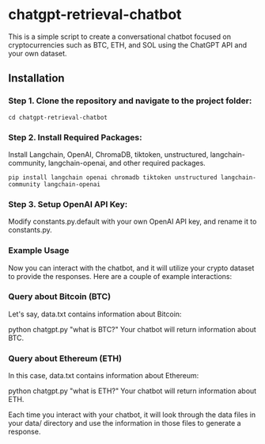 # chatgpt-retrieval-chatbot
This is a simple script to create a conversational chatbot focused on cryptocurrencies such as BTC, ETH, and SOL using the ChatGPT API and your own dataset.

## Installation
 ### Step 1. Clone the repository and navigate to the project folder:
 ```
cd chatgpt-retrieval-chatbot
```
### Step 2. Install Required Packages:
Install Langchain, OpenAI, ChromaDB, tiktoken, unstructured, langchain-community, langchain-openai, and other required packages.
```
pip install langchain openai chromadb tiktoken unstructured langchain-community langchain-openai
```

### Step 3. Setup OpenAI API Key:
Modify constants.py.default with your own OpenAI API key, and rename it to constants.py.

### Example Usage 
Now you can interact with the chatbot, and it will utilize your crypto dataset to provide the responses. Here are a couple of example interactions:

### Query about Bitcoin (BTC)

Let's say, data.txt contains information about Bitcoin:

python chatgpt.py "what is BTC?"
Your chatbot will return information about BTC.

### Query about Ethereum (ETH)

In this case, data.txt contains information about Ethereum:

python chatgpt.py "what is ETH?"
Your chatbot will return information about ETH.

Each time you interact with your chatbot, it will look through the data files in your data/ directory and use the information in those files to generate a response.